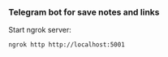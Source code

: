 ### Telegram bot for save notes and links

Start ngrok server:
```
ngrok http http://localhost:5001
```